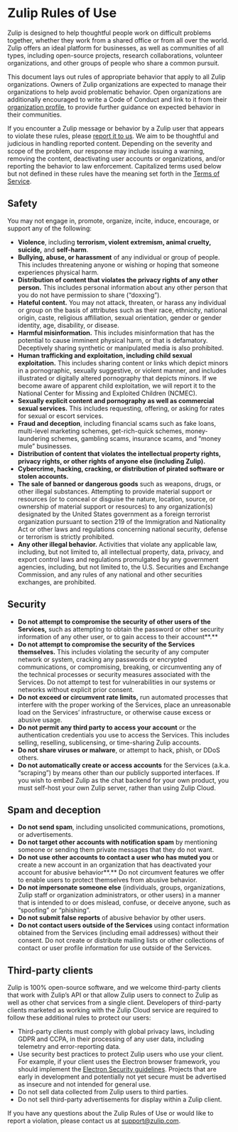 # Zulip Rules of Use

Zulip is designed to help thoughtful people work on difficult problems together,
whether they work from a shared office or from all over the world. Zulip offers
an ideal platform for businesses, as well as communities of all types, including
open-source projects, research collaborations, volunteer organizations, and
other groups of people who share a common pursuit.

This document lays out rules of appropriate behavior that apply to all Zulip
organizations. Owners of Zulip organizations are expected to manage their
organizations to help avoid problematic behavior. Open organizations are
additionally encouraged to write a Code of Conduct and link to it from their
[organization profile](/help/create-your-organization-profile), to provide
further guidance on expected behavior in their communities.

If you encounter a Zulip message or behavior by a Zulip user that appears to
violate these rules, please [report it to us](/support). We aim to be thoughtful
and judicious in handling reported content. Depending on the severity and scope
of the problem, our response may include issuing a warning, removing the
content, deactivating user accounts or organizations, and/or reporting the
behavior to law enforcement. Capitalized terms used below but not defined in
these rules have the meaning set forth in the [Terms of Service](/policies/terms).

## Safety

You may not engage in, promote, organize, incite, induce, encourage, or support
any of the following:

- **Violence**, including **terrorism, violent extremism, animal cruelty,
  suicide,** and **self-harm**.
- **Bullying, abuse, or harassment** of any individual or group of people. This
  includes threatening anyone or wishing or hoping that someone experiences
  physical harm.
- **Distribution of content that violates the privacy rights of any other
  person.** This includes personal information about any other person that you
  do not have permission to share (“doxxing”).
- **Hateful content.** You may not attack, threaten, or harass any individual or
  group on the basis of attributes such as their race, ethnicity, national
  origin, caste, religious affiliation, sexual orientation, gender or gender
  identity, age, disability, or disease.
- **Harmful misinformation.** This includes misinformation that has the
  potential to cause imminent physical harm, or that is defamatory. Deceptively
  sharing synthetic or manipulated media is also prohibited.
- **Human trafficking and exploitation, including child sexual exploitation.**
  This includes sharing content or links which depict minors in a pornographic,
  sexually suggestive, or violent manner, and includes illustrated or digitally
  altered pornography that depicts minors. If we become aware of apparent child
  exploitation, we will report it to the National Center for Missing and
  Exploited Children (NCMEC).
- **Sexually explicit content and pornography as well as commercial sexual
  services.**  This includes requesting, offering, or asking for rates for
  sexual or escort services.
- **Fraud and deception**, including financial scams such as fake loans,
  multi-level marketing schemes, get-rich-quick schemes, money-laundering
  schemes, gambling scams, insurance scams, and “money mule” businesses.
- **Distribution of content that violates the intellectual property rights,
  privacy rights, or other rights of anyone else (including Zulip).**
- **Cybercrime, hacking, cracking, or distribution of pirated software or stolen
  accounts.**
- **The sale of banned or dangerous goods** such as weapons, drugs, or other
  illegal substances. Attempting to provide material support or resources (or to
  conceal or disguise the nature, location, source, or ownership of material
  support or resources) to any organization(s) designated by the United States
  government as a foreign terrorist organization pursuant to section 219 of the
  Immigration and Nationality Act or other laws and regulations concerning
  national security, defense or terrorism is strictly prohibited.
- **Any other illegal behavior.** Activities that violate any applicable law,
  including, but not limited to, all intellectual property, data, privacy, and
  export control laws and regulations promulgated by any government agencies,
  including, but not limited to, the U.S. Securities and Exchange Commission,
  and any rules of any national and other securities exchanges, are prohibited.

## Security

- **Do not attempt to compromise the security of other users of the Services,**
  such as attempting to obtain the password or other security information of any
  other user, or to gain access to their account**.**
- **Do not attempt to compromise the security of the Services themselves.** This
  includes violating the security of any computer network or system, cracking
  any passwords or encrypted communications, or compromising, breaking, or
  circumventing any of the technical processes or security measures associated
  with the Services. Do not attempt to test for vulnerabilities in our systems
  or networks without explicit prior consent.
- **Do not exceed or circumvent rate limits,** run automated processes that
  interfere with the proper working of the Services, place an unreasonable load
  on the Services’ infrastructure, or otherwise cause excess or abusive usage.
- **Do not permit any third party to access your account** or the authentication
  credentials you use to access the Services. This includes selling, reselling,
  sublicensing, or time-sharing Zulip accounts.
- **Do not share viruses or malware**, or attempt to hack, phish, or DDoS
  others.
- **Do not automatically create or access accounts** for the Services (a.k.a.
  “scraping”) by means other than our publicly supported interfaces. If you wish
  to embed Zulip as the chat backend for your own product, you must self-host
  your own Zulip server, rather than using Zulip Cloud.

## Spam and deception

- **Do not send spam**, including unsolicited communications, promotions, or
  advertisements.
- **Do not target other accounts with notification spam** by mentioning someone
  or sending them private messages that they do not want.
- **Do not use other accounts to contact a user who has muted you** or create a
  new account in an organization that has deactivated your account for abusive
  behavior**.** Do not circumvent features we offer to enable users to protect
  themselves from abusive behavior.
- **Do not impersonate someone else** (individuals, groups, organizations, Zulip
  staff or organization administrators, or other users) in a manner that is
  intended to or does mislead, confuse, or deceive anyone, such as “spoofing” or
  “phishing”.
- **Do not submit false reports** of abusive behavior by other users.
- **Do not contact users outside of the Services** using contact information
  obtained from the Services (including email addresses) without their consent.
  Do not create or distribute mailing lists or other collections of contact or
  user profile information for use outside of the Services.

## Third-party clients

Zulip is 100% open-source software, and we welcome third-party clients that work
with Zulip’s API or that allow Zulip users to connect to Zulip as well as other
chat services from a single client. Developers of third-party clients marketed
as working with the Zulip Cloud service are required to follow these additional
rules to protect our users:

- Third-party clients must comply with global privacy laws, including GDPR and
  CCPA, in their processing of any user data, including telemetry and
  error-reporting data.
- Use security best practices to protect Zulip users who use your client. For
  example, if your client uses the Electron browser framework, you should
  implement the [Electron Security
  guidelines](https://www.electronjs.org/docs/latest/tutorial/security).
  Projects that are early in development and potentially not yet secure must be
  advertised as insecure and not intended for general use.
- Do not sell data collected from Zulip users to third parties.
- Do not sell third-party advertisements for display within a Zulip client.

If you have any questions about the Zulip Rules of Use or would like to report a
violation, please contact us at [support@zulip.com](mailto:support@zulip.com).
